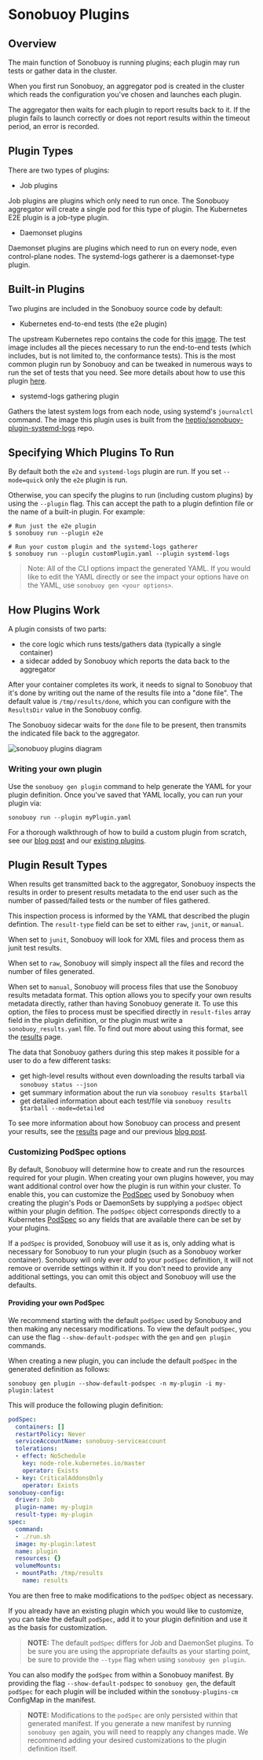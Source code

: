 # Sonobuoy Plugins

## Overview

The main function of Sonobuoy is running plugins; each plugin may run tests or gather data in the cluster.

When you first run Sonobuoy, an aggregator pod is created in the cluster which reads the configuration you've chosen and launches each plugin.

The aggregator then waits for each plugin to report results back to it. If the plugin fails to launch correctly or does not report results within the timeout period, an error is recorded.

## Plugin Types

There are two types of plugins:

* Job plugins

Job plugins are plugins which only need to run once. The Sonobuoy aggregator will create a single pod for this type of plugin. The Kubernetes E2E plugin is a job-type plugin.

* Daemonset plugins

Daemonset plugins are plugins which need to run on every node, even control-plane nodes. The systemd-logs gatherer is a daemonset-type plugin.

## Built-in Plugins

Two plugins are included in the Sonobuoy source code by default:

* Kubernetes end-to-end tests (the e2e plugin)

The upstream Kubernetes repo contains the code for this [image][conformance]. The test image includes all the pieces necessary to run the end-to-end tests (which includes, but is not limited to, the conformance tests). This is the most common plugin run by Sonobuoy and can be tweaked in numerous ways to run the set of tests that you need. See more details about how to use this plugin [here][e2ePlugin].

* systemd-logs gathering plugin

Gathers the latest system logs from each node, using systemd's `journalctl` command. The image this plugin uses is built from the [heptio/sonobuoy-plugin-systemd-logs][systemd-repo] repo.

## Specifying Which Plugins To Run

By default both the `e2e` and `systemd-logs` plugin are run. If you set `--mode=quick` only the `e2e` plugin is run.

Otherwise, you can specify the plugins to run (including custom plugins) by using the `--plugin` flag. This can accept the path to a plugin defintion file or the name of a built-in plugin. For example:

```
# Run just the e2e plugin
$ sonobuoy run --plugin e2e

# Run your custom plugin and the systemd-logs gatherer
$ sonobuoy run --plugin customPlugin.yaml --plugin systemd-logs
```

> Note: All of the CLI options impact the generated YAML. If you would like to edit the YAML directly or see the impact your options have on the YAML, use `sonobuoy gen <your options>`.

## How Plugins Work

A plugin consists of two parts:

* the core logic which runs tests/gathers data (typically a single container)
* a sidecar added by Sonobuoy which reports the data back to the aggregator

After your container completes its work, it needs to signal to Sonobuoy that
it's done by writing out the name of the results file into a "done file". The default
value is `/tmp/results/done`, which you can configure with the `ResultsDir` value 
in the Sonobuoy config.

The Sonobuoy sidecar waits for the `done` file to be present, then transmits the indicated
file back to the aggregator.

![sonobuoy plugins diagram][diagram]

[diagram]: /img/plugin-contract.png

### Writing your own plugin

Use the `sonobuoy gen plugin` command to help generate the YAML for your plugin definition. Once you've saved that YAML locally, you can run your plugin via:

```
sonobuoy run --plugin myPlugin.yaml
```

For a thorough walkthrough of how to build a custom plugin from scratch, see our [blog post][customPluginsBlog] and our [existing plugins][examplePlugins].

## Plugin Result Types

When results get transmitted back to the aggregator, Sonobuoy inspects the results in order
to present results metadata to the end user such as the number of passed/failed tests or
the number of files gathered.

This inspection process is informed by the YAML that described the plugin defintion. The
`result-type` field can be set to either `raw`, `junit`, or `manual`.

When set to `junit`, Sonobuoy will look for XML files and process them as junit test results.

When set to `raw`, Sonobuoy will simply inspect all the files and record the number of files generated.

When set to `manual`, Sonobuoy will process files that use the Sonobuoy results metadata format.
This option allows you to specify your own results metadata directly, rather than having Sonobuoy generate it.
To use this option, the files to process must be specified directly in `result-files` array field in the plugin definition, or the plugin must write a `sonobuoy_results.yaml` file.
To find out more about using this format, see the [results][results] page.

The data that Sonobuoy gathers during this step makes it possible for a user to do a few different tasks:

* get high-level results without even downloading the results tarball via `sonobuoy status --json`
* get summary information about the run via `sonobuoy results $tarball`
* get detailed information about each test/file via `sonobuoy results $tarball --mode=detailed`

To see more information about how Sonobuoy can process and present your results, see the [results][results] page and our previous [blog post][resultsBlog].

### Customizing PodSpec options

By default, Sonobuoy will determine how to create and run the resources required for your plugin.
When creating your own plugins however, you may want additional control over how the plugin is run within your cluster.
To enable this, you can customize the [PodSpec][kubernetes-podspecs] used by Sonobuoy when creating the plugin's Pods or DaemonSets by supplying a `podSpec` object within your plugin defition.
The `podSpec` object corresponds directly to a Kubernetes [PodSpec][kubernetes-podspecs] so any fields that are available there can be set by your plugins.

If a `podSpec` is provided, Sonobuoy will use it as is, only adding what is necessary for Sonobuoy to run your plugin (such as a Sonobuoy worker container).
Sonobuoy will only ever _add_ to your `podSpec` definition, it will not remove or override settings within it.
If you don't need to provide any additional settings, you can omit this object and Sonobuoy will use the defaults.

#### Providing your own PodSpec
We recommend starting with the default `podSpec` used by Sonobuoy and then making any necessary modifications.
To view the default `podSpec`, you can use the flag `--show-default-podspec` with the `gen` and `gen plugin` commands.

When creating a new plugin, you can include the default `podSpec` in the generated definition as follows:

```
sonobuoy gen plugin --show-default-podspec -n my-plugin -i my-plugin:latest
```

This will produce the following plugin definition:

```yaml
podSpec:
  containers: []
  restartPolicy: Never
  serviceAccountName: sonobuoy-serviceaccount
  tolerations:
  - effect: NoSchedule
    key: node-role.kubernetes.io/master
    operator: Exists
  - key: CriticalAddonsOnly
    operator: Exists
sonobuoy-config:
  driver: Job
  plugin-name: my-plugin
  result-type: my-plugin
spec:
  command:
  - ./run.sh
  image: my-plugin:latest
  name: plugin
  resources: {}
  volumeMounts:
  - mountPath: /tmp/results
    name: results
```

You are then free to make modifications to the `podSpec` object as necessary.

If you already have an existing plugin which you would like to customize, you can take the default `podSpec`, add it to your plugin definition and use it as the basis for customization.

> **NOTE:** The default `podSpec` differs for Job and DaemonSet plugins.
To be sure you are using the appropriate defaults as your starting point, be sure to provide the `--type` flag when using `sonobuoy gen plugin`.

You can also modify the `podSpec` from within a Sonobuoy manifest.
By providing the flag `--show-default-podspec` to `sonobuoy gen`, the default `podSpec` for each plugin will be included within the `sonobuoy-plugins-cm` ConfigMap in the manifest.

> **NOTE:** Modifications to the `podSpec` are only persisted within that generated manifest.
If you generate a new manifest by running `sonobuoy gen` again, you will need to reapply any changes made.
We recommend adding your desired customizations to the plugin definition itself.

[systemd-repo]: https://github.com/vmware-tanzu/sonobuoy-plugins/tree/main/systemd-logs
[conformance]: https://github.com/kubernetes/kubernetes/tree/master/cluster/images/conformance
[e2ePlugin]: e2eplugin.md
[kubernetes-podspecs]: https://kubernetes.io/docs/reference/generated/kubernetes-api/v1.15/#podspec-v1-core
[customPluginsBlog]: https://blogs.vmware.com/cloudnative/2019/04/30/sonobuoy-plugins-custom-testing/
[examplePlugins]: https://github.com/vmware-tanzu/sonobuoy-plugins
[results]: results.md
[resultsBlog]: https://sonobuoy.io/simplified-results-reporting-with-sonobuoy/
